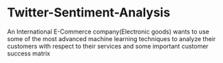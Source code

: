 # Twitter-Sentiment-Analysis
An International E-Commerce company(Electronic goods) wants to use some of the most advanced machine learning techniques to analyze their customers with respect to their services and some important customer success matrix

